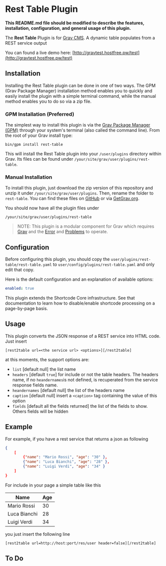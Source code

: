 # Rest Table Plugin

**This README.md file should be modified to describe the features, installation, configuration, and general usage of this plugin.**

The **Rest Table** Plugin is for [Grav CMS](http://github.com/getgrav/grav). A dynamic table populates from a REST service output

You can found a live demo here: [http://gravtest.hostfree.pw/test](http://gravtest.hostfree.pw/test)

## Installation

Installing the Rest Table plugin can be done in one of two ways. The GPM (Grav Package Manager) installation method enables you to quickly and easily install the plugin with a simple terminal command, while the manual method enables you to do so via a zip file.

### GPM Installation (Preferred)

The simplest way to install this plugin is via the [Grav Package Manager (GPM)](http://learn.getgrav.org/advanced/grav-gpm) through your system's terminal (also called the command line).  From the root of your Grav install type:

    bin/gpm install rest-table

This will install the Rest Table plugin into your `/user/plugins` directory within Grav. Its files can be found under `/your/site/grav/user/plugins/rest-table`.

### Manual Installation

To install this plugin, just download the zip version of this repository and unzip it under `/your/site/grav/user/plugins`. Then, rename the folder to `rest-table`. You can find these files on [GitHub](https://github.com/andrea-schiona/grav-plugin-rest-table) or via [GetGrav.org](http://getgrav.org/downloads/plugins#extras).

You should now have all the plugin files under

    /your/site/grav/user/plugins/rest-table
	
> NOTE: This plugin is a modular component for Grav which requires [Grav](http://github.com/getgrav/grav) and the [Error](https://github.com/getgrav/grav-plugin-error) and [Problems](https://github.com/getgrav/grav-plugin-problems) to operate.

## Configuration

Before configuring this plugin, you should copy the `user/plugins/rest-table/rest-table.yaml` to `user/config/plugins/rest-table.yaml` and only edit that copy.

Here is the default configuration and an explanation of available options:

```yaml
enabled: true
```

This plugin extends the Shortcode Core infrastructure. See that documentation to learn how 
to disable/enable shortcode processing on a page-by-page basis.

## Usage

This plugin converts the JSON response of a REST service into HTML code. 
Just insert

```
[rest2table url=<the service url> <options>][/rest2table]
```

at this moments, the support options are:

- `list` [default null] the list name
- `headers` [default `true`] for include or not the table headers. The headers name, 
if no `heandernames`is not defined, is recuperated from the service response fields name.
- `heandernames` [default null] the list of the headers name
- `caption` [default null] insert a `<caption>` tag containing the value of this option 
- `fields` [default all the fields returned] the list of the fields to show. Others fields will be hidden  

## Example

For example, if you have a rest service that returns a json as following

```JSON
{
    [
        {"name": "Mario Rossi", "age": "30" },
        {"name": "Luca Bianchi", "age": "28" },
        {"name": "Luigi Verdi", "age": "34" }
    ]
}
```
For include in your page a simple table like this


| Name         | Age |
|--------------|-----|
| Mario Rossi  | 30  |
| Luca Bianchi | 28  |
| Luigi Verdi  | 34  |  


you just insert the following line

```
[rest2table url=http://host:port/res/user header=false][/rest2table]
```



## To Do

